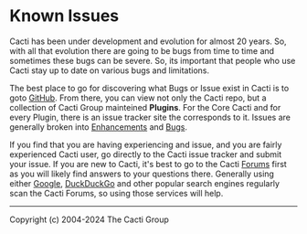 # Known Issues

Cacti has been under development and evolution for almost 20 years.  So,
with all that evolution there are going to be bugs from time to time and
sometimes these bugs can be severe.  So, its important that people who
use Cacti stay up to date on various bugs and limitations.

The best place to go for discovering what Bugs or Issue exist in Cacti is
to goto [GitHub](https://www.github.com/Cacti/cacti).  From there, you can
view not only the Cacti repo, but a collection of Cacti Group mainteined
**Plugins**.  For the Core Cacti and for every Plugin, there is an issue
tracker site the corresponds to it.  Issues are generally broken into
[Enhancements](https://github.com/Cacti/cacti/issues?q=is%3Aopen+is%3Aissue+label%3Aenhancement)
and [Bugs](https://github.com/Cacti/cacti/issues?q=is%3Aopen+is%3Aissue+label%3Abug).

If you find that you are having experiencing and issue, and you are fairly
experienced Cacti user, go directly to the Cacti issue tracker and submit your
issue.  If you are new to Cacti, it's best to go to the Cacti [Forums](https://forums.cacti.net)
first as you will likely find answers to your questions there.  Generally
using either [Google](https://www.google.com), [DuckDuckGo](https://duckduckgo.com)
and other popular search engines regularly scan the Cacti Forums, so using
those services will help.

---
Copyright (c) 2004-2024 The Cacti Group
